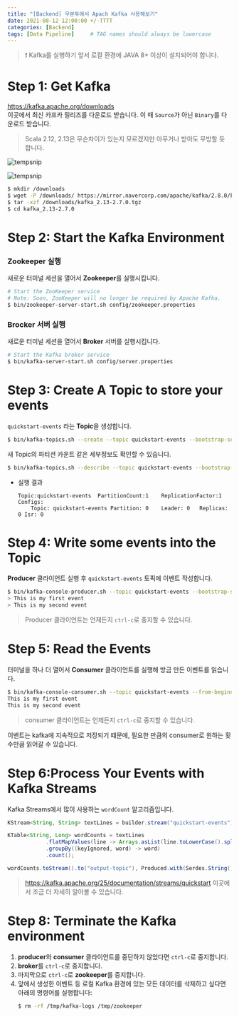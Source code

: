 ```yaml
---
title: "[Backend] 우분투에서 Apach Kafka 사용해보기"
date: 2021-08-12 12:00:00 +/-TTTT
categories: [Backend]
tags: [Data Pipeline]     # TAG names should always be lowercase
---
```

> ❗ Kafka를 실행하기 앞서 로컬 환경에 JAVA 8+ 이상이 설치되어야 합니다. 

# Step 1: Get Kafka
https://kafka.apache.org/downloads  
이곳에서 최신 카프카 릴리즈를 다운로드 받습니다. 이 때 `Source`가 아닌 `Binary`를 다운로드 받습니다.  
> Scala 2.12, 2.13은 무슨차이가 있는지 모르겠지만 아무거나 받아도 무방할 듯 합니다.
> 
![tempsnip](https://user-images.githubusercontent.com/67721382/129180393-9c012dd4-13d0-4d18-8741-3a69fd60b745.png)

![tempsnip](https://user-images.githubusercontent.com/67721382/129180620-47319016-55e6-486b-87de-2eb73990a946.png)

```sh
$ mkdir /downloads
$ wget -P /downloads/ https://mirror.navercorp.com/apache/kafka/2.8.0/kafka_2.12-2.8.0.tgz
$ tar -xzf /downloads/kafka_2.13-2.7.0.tgz
$ cd kafka_2.13-2.7.0
```

# Step 2: Start the Kafka Environment
### Zookeeper 실행
새로운 터미널 세션을 열어서 **Zookeeper**를 실행시킵니다.
```sh
# Start the ZooKeeper service
# Note: Soon, ZooKeeper will no longer be required by Apache Kafka.
$ bin/zookeeper-server-start.sh config/zookeeper.properties
```

### Brocker 서버 실행
새로운 터미널 세션을 열어서 **Broker** 서버를 실행시킵니다.
```sh
# Start the Kafka broker service
$ bin/kafka-server-start.sh config/server.properties
```

# Step 3: Create A Topic to store your events
`quickstart-events` 라는 **Topic**을 생성합니다.
```sh
$ bin/kafka-topics.sh --create --topic quickstart-events --bootstrap-server localhost:9092
```
새 Topic의 파티션 카운트 같은 세부정보도 확인할 수 있습니다.
```sh
$ bin/kafka-topics.sh --describe --topic quickstart-events --bootstrap-server localhost:9092
```
* 실행 결과
    ```
    Topic:quickstart-events  PartitionCount:1    ReplicationFactor:1 Configs:
        Topic: quickstart-events Partition: 0    Leader: 0   Replicas: 0 Isr: 0
    ```

# Step 4: Write some events into the Topic
**Producer** 클라이언트 실행 후 `quickstart-events` 토픽에 이벤트 작성합니다.
```sh
$ bin/kafka-console-producer.sh --topic quickstart-events --bootstrap-server localhost:9092
> This is my first event
> This is my second event
```
> Producer 클라이언트는 언제든지 `ctrl-c`로 중지할 수 있습니다.

# Step 5: Read the Events
터미널을 하나 더 열어서 **Consumer** 클라이언트를 실행해 방금 만든 이벤트를 읽습니다.
```sh
$ bin/kafka-console-consumer.sh --topic quickstart-events --from-beginning --bootstrap-server localhost:9092
This is my first event
This is my second event
```
> consumer 클라이언트는 언제든지 `ctrl-c`로 중지할 수 있습니다.

이벤트는 kafka에 지속적으로 저장되기 떄문에, 필요한 만큼의 consumer로 원하는 횟수만큼 읽어갈 수 있습니다.

# Step 6:Process Your Events with Kafka Streams
Kafka Streams에서 많이 사용하는 `wordCount` 알고리즘입니다.
```java
KStream<String, String> textLines = builder.stream("quickstart-events");

KTable<String, Long> wordCounts = textLines
            .flatMapValues(line -> Arrays.asList(line.toLowerCase().split(" ")))
            .groupBy((keyIgnored, word) -> word)
            .count();

wordCounts.toStream().to("output-topic"), Produced.with(Serdes.String(), Serdes.Long()));
```
> https://kafka.apache.org/25/documentation/streams/quickstart 이곳에서 조금 더 자세히 알아볼 수 있습니다.

# Step 8: Terminate the Kafka environment
1. **producer**와 **consumer** 클라이언트를 중단하지 않았다면 `ctrl-c`로 중지합니다.
2. **broker**를 `ctrl-c`로 중지합니다.
3. 마지막으로 `ctrl-c`로 **zookeeper**를 중지합니다.
4. 앞에서 생성한 이벤트 등 로컬 Kafka 환경에 있는 모든 데이터를 삭제하고 싶다면 아래의 명령어를 실행합니다:
    ```sh
    $ rm -rf /tmp/kafka-logs /tmp/zookeeper
    ```